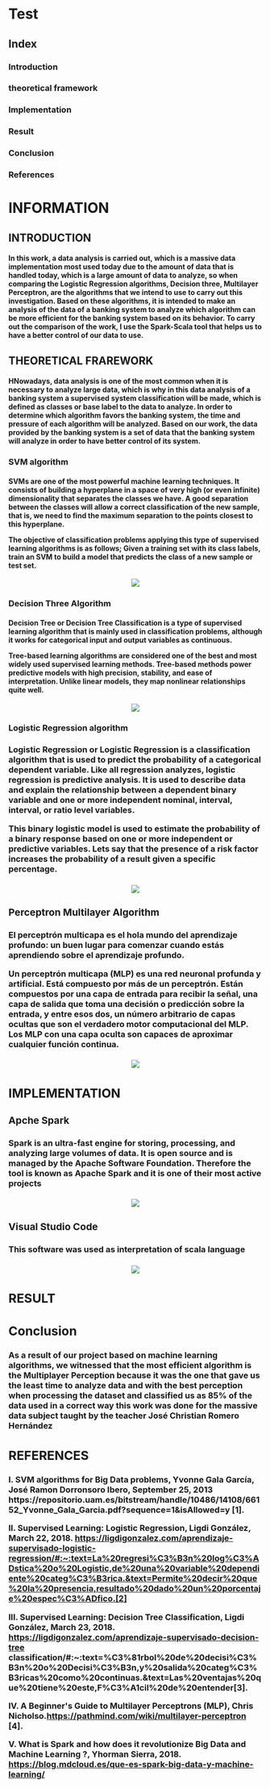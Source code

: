  <H1> Test </H1>
 
 <H2>Index</H2>
 
 <H3>Introduction</H3>
 
 <H3>theoretical framework</H3>
 
 <H3>Implementation</H3>
 
 <H3>Result</H3>
 
 <H3>Conclusion</H3>
 
 <H3>References</H3>
 
 <H1>INFORMATION</H1>

<H2>INTRODUCTION</H2>

<H4>In this work, a data analysis is carried out, which is a massive data implementation most used today due to the amount of data that is handled today, which is a large amount of data to analyze, so when comparing the Logistic Regression algorithms, Decision three, Multilayer Perceptron, are the algorithms that we intend to use to carry out this investigation. Based on these algorithms, it is intended to make an analysis of the data of a banking system to analyze which algorithm can be more efficient for the banking system based on its behavior. To carry out the comparison of the work, I use the Spark-Scala tool that helps us to have a better control of our data to use.</H4>

<H2>THEORETICAL FRAREWORK</H2>

<H4>HNowadays, data analysis is one of the most common when it is necessary to analyze large data, which is why in this data analysis of a banking system a supervised system classification will be made, which is defined as classes or base label to the data to analyze. In order to determine which algorithm favors the banking system, the time and pressure of each algorithm will be analyzed. Based on our work, the data provided by the banking system is a set of data that the banking system will analyze in order to have better control of its system.</H4>

<H3>SVM algorithm</H3>

<H4>SVMs are one of the most powerful machine learning techniques. It consists of building a hyperplane in a space of very high (or even infinite) dimensionality that separates the classes we have. A good separation between the classes will allow a correct classification of the new sample, that is, we need to find the maximum separation to the points closest to this hyperplane.

The objective of classification problems applying this type of supervised learning algorithms is as follows; Given a training set with its class labels, train an SVM to build a model that predicts the class of a new sample or test set.</H4>

<div align="center"><img src="https://1.bp.blogspot.com/_jqWZ1wzdpTQ/SNMNvTDeT9I/AAAAAAAAAAQ/YjJ5OKnD6bs/s320/Dibujo.JPG"></div>

<H3>Decision Three Algorithm</H3>

<H4>Decision Tree or Decision Tree Classification is a type of supervised learning algorithm that is mainly used in classification problems, although it works for categorical input and output variables as continuous.

Tree-based learning algorithms are considered one of the best and most widely used supervised learning methods. Tree-based methods power predictive models with high precision, stability, and ease of interpretation. Unlike linear models, they map nonlinear relationships quite well.</H4>

<div align="center"><img src="https://upload.wikimedia.org/wikipedia/commons/f/f3/CART_tree_titanic_survivors.png"></div>

<H3>Logistic Regression algorithm<H/3>

<H4>Logistic Regression or Logistic Regression is a classification algorithm that is used to predict the probability of a categorical dependent variable. Like all regression analyzes, logistic regression is predictive analysis. It is used to describe data and explain the relationship between a dependent binary variable and one or more independent nominal, interval, interval, or ratio level variables.

This binary logistic model is used to estimate the probability of a binary response based on one or more independent or predictive variables. Lets say that the presence of a risk factor increases the probability of a result given a specific percentage.</H4>

<div align="center"><img src="https://i2.wp.com/ligdigonzalez.com/wp-content/uploads/2018/03/Logistic-Regression-1-300x119.png?resize=300%2C119"></div>

<H3>Perceptron Multilayer Algorithm</H3>

<H4>El perceptrón multicapa es el hola mundo del aprendizaje profundo: un buen lugar para comenzar cuando estás aprendiendo sobre el aprendizaje profundo.

Un perceptrón multicapa (MLP) es una red neuronal profunda y artificial. Está compuesto por más de un perceptrón. Están compuestos por una capa de entrada para recibir la señal, una capa de salida que toma una decisión o predicción sobre la entrada, y entre esos dos, un número arbitrario de capas ocultas que son el verdadero motor computacional del MLP. Los MLP con una capa oculta son capaces de aproximar cualquier función continua.</H4>

<div align="center"><img src="https://www.researchgate.net/publication/259319882/figure/fig3/AS:667043535810572@1536046980868/Structure-of-a-typical-3-layer-feed-forward-multilayer-perceptron-artificial-neural.png"></div>

<H2>IMPLEMENTATION</H2>
 
<H3>Apche Spark</H3>

<H4>Spark is an ultra-fast engine for storing, processing, and analyzing large volumes of data. It is open source and is managed by the Apache Software Foundation. Therefore the tool is known as Apache Spark and it is one of their most active projects</H4>

<div align="center"><img src="https://www.vermilion.com.co/img/clients/client-10.png"></div>

<H3>Visual Studio Code</H3>

<H4>This software was used as interpretation of scala language</H4>

<div align="center"><img src="https://sobrebits.com/wp-content/uploads/2018/10/Visual-Studio-Code-para-PowerShell.png"></div>

<H2>RESULT</H2>

<H2>Conclusion</H2>

<H4>As a result of our project based on machine learning algorithms, we witnessed that the most efficient algorithm is the Multiplayer Perception because it was the one that gave us the least time to analyze data and with the best perception when processing the dataset and classified us as 85% of the data used in a correct way this work was done for the massive data subject taught by the teacher José Christian Romero Hernández</H4>

 <H2>REFERENCES</H2>
 
<H4>
I. SVM algorithms for Big Data problems, Yvonne Gala García, José Ramon Dorronsoro Ibero, September 25, 2013
https://repositorio.uam.es/bitstream/handle/10486/14108/66152_Yvonne_Gala_Garcia.pdf?sequence=1&isAllowed=y [1].

II. Supervised Learning: Logistic Regression, Ligdi González, March 22, 2018.
https://ligdigonzalez.com/aprendizaje-supervisado-logistic-regression/#:~:text=La%20regresi%C3%B3n%20log%C3%ADstica%20o%20Logistic,de%20una%20variable%20dependiente%20categ%C3%B3rica.&text=Permite%20decir%20que%20la%20presencia,resultado%20dado%20un%20porcentaje%20espec%C3%ADfico.[2]

III. Supervised Learning: Decision Tree Classification, Ligdi González, March 23, 2018. 
https://ligdigonzalez.com/aprendizaje-supervisado-decision-tree classification/#:~:text=%C3%81rbol%20de%20decisi%C3%B3n%20o%20Decisi%C3%B3n,y%20salida%20categ%C3%B3ricas%20como%20continuas.&text=Las%20ventajas%20que%20tiene%20este,F%C3%A1cil%20de%20entender[3].

IV. A Beginner's Guide to Multilayer Perceptrons (MLP), Chris Nicholso.https://pathmind.com/wiki/multilayer-perceptron [4].

V. What is Spark and how does it revolutionize Big Data and Machine Learning ?, Yhorman Sierra, 2018.
https://blog.mdcloud.es/que-es-spark-big-data-y-machine-learning/ </H4>

